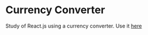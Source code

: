 # Currency Converter


Study of React.js using a currency converter.
Use it [here](https://currencyconverter-reactapp.netlify.app/)
